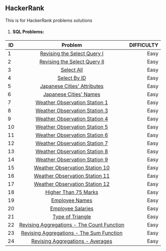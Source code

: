 ## HackerRank
This is for HackerRank problems solutions

1. #### SQL Problems:

| ID     | Problem                                                                                                | DIFFICULTY  |
| -------|:------------------------------------------------------------------------------------------------------:| -----------:|
| 1      | [Revising the Select Query I](https://www.hackerrank.com/challenges/revising-the-select-query)         | Easy        |
| 2      | [Revising the Select Query II](https://www.hackerrank.com/challenges/revising-the-select-query-2)      | Easy        |
| 3      | [Select All](https://www.hackerrank.com/challenges/select-all-sql)                                     | Easy        |
| 4      | [Select By ID](https://www.hackerrank.com/challenges/select-by-id)                                     | Easy        |
| 5      | [Japanese Cities' Attributes](https://www.hackerrank.com/challenges/japanese-cities-attributes)        | Easy        |
| 6      | [Japanese Cities' Names](https://www.hackerrank.com/challenges/japanese-cities-name)                   | Easy        |
| 7      | [Weather Observation Station 1](https://www.hackerrank.com/challenges/weather-observation-station-1)   | Easy        |
| 8      | [Weather Observation Station 3](https://www.hackerrank.com/challenges/weather-observation-station-3)   | Easy        |
| 9      | [Weather Observation Station 4](https://www.hackerrank.com/challenges/weather-observation-station-4)   | Easy        |
| 10     | [Weather Observation Station 5](https://www.hackerrank.com/challenges/weather-observation-station-5)   | Easy        |
| 11     | [Weather Observation Station 6](https://www.hackerrank.com/challenges/weather-observation-station-6)   | Easy        |
| 12     | [Weather Observation Station 7](https://www.hackerrank.com/challenges/weather-observation-station-7)   | Easy        |
| 13     | [Weather Observation Station 8](https://www.hackerrank.com/challenges/weather-observation-station-8)   | Easy        |
| 14     | [Weather Observation Station 9](https://www.hackerrank.com/challenges/weather-observation-station-9)   | Easy        |
| 15     | [Weather Observation Station 10](https://www.hackerrank.com/challenges/weather-observation-station-10) | Easy        |
| 16     | [Weather Observation Station 11](https://www.hackerrank.com/challenges/weather-observation-station-11) | Easy        |
| 17     | [Weather Observation Station 12](https://www.hackerrank.com/challenges/weather-observation-station-12) | Easy        |
| 18     | [Higher Than 75 Marks](https://www.hackerrank.com/challenges/more-than-75-marks)                       | Easy        |
| 19     | [Employee Names](https://www.hackerrank.com/challenges/name-of-employees)                              | Easy        |
| 20     | [Employee Salaries](https://www.hackerrank.com/challenges/salary-of-employees)                         | Easy        |
| 21     | [Type of Triangle](https://www.hackerrank.com/challenges/what-type-of-triangle)                        | Easy        |
| 22     | [Revising Aggregations - The Count Function](https://www.hackerrank.com/challenges/revising-aggregations-the-average-function) | Easy        |
| 23     | [Revising Aggregations - The Sum Function](https://www.hackerrank.com/challenges/revising-aggregations-sum)                    | Easy        |
| 24     | [Revising Aggregations - Averages](https://www.hackerrank.com/challenges/revising-aggregations-the-average-function)           | Easy        |
